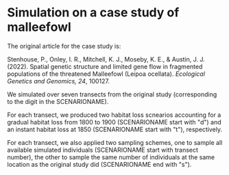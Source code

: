 # Simulation on a case study of malleefowl

The original article for the case study is:

Stenhouse, P., Onley, I. R., Mitchell, K. J., Moseby, K. E., & Austin, J. J. (2022). Spatial genetic structure and limited gene flow in fragmented populations of the threatened Malleefowl (Leipoa ocellata). _Ecological Genetics and Genomics, 24_, 100127.

We simulated over seven transects from the original study (corresponding to the digit in the SCENARIONAME).

For each transect, we produced two habitat loss scnearios accounting for a gradual habitat loss from 1800 to 1900 (SCENARIONAME start with "d") and an instant habitat loss at 1850 (SCENARIONAME start with "t"), respectively. 

For each transect, we also applied two sampling schemes, one to sample all available simulated individuals (SCENARIONAME start with transect number), the other to sample the same number of individuals at the same location as the original study did (SCENARIONAME end with "s"). 

